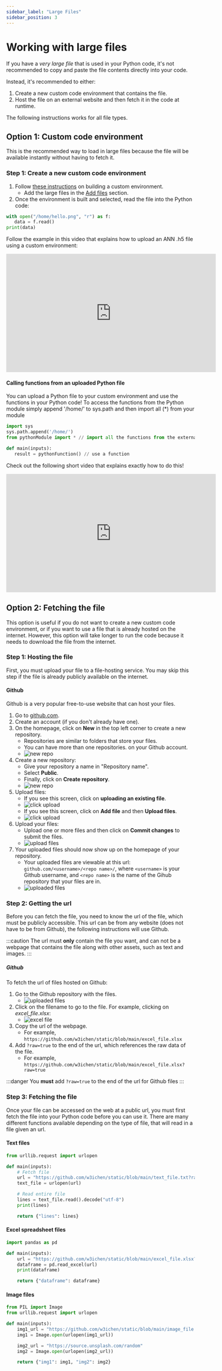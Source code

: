 ```yaml
---
sidebar_label: "Large Files"
sidebar_position: 3
---
```


# Working with large files

If you have a _very large file_ that is used in your Python code, it's not recommended to copy and paste the file contents directly into your code.

Instead, it's recommended to either:

1. Create a new custom code environment that contains the file.
2. Host the file on an external website and then fetch it in the code at runtime.

The following instructions works for all file types.

## Option 1: Custom code environment

This is the recommended way to load in large files because the file will be available instantly without having to fetch it.

### Step 1: Create a new custom code environment

1. Follow [these instructions](/code/environments) on building a custom environment.
   - Add the large files in the [Add files](/code/environments#step-4-add-files) section.
2. Once the environment is built and selected, read the file into the Python code:

```python
with open("/home/hello.png", "r") as f:
   data = f.read()
print(data)
```

Follow the example in this video that explains how to upload an ANN .h5 file using a custom environment:

<div style={{textAlign: 'center'}}>
<iframe width="560" height="315" src="https://www.youtube.com/embed/qpGAe80n4Io?si=0UnDCpg0uiDE1eE5&amp;start=158" title="YouTube video player" frameborder="0" allow="accelerometer; autoplay; clipboard-write; encrypted-media; gyroscope; picture-in-picture; web-share" allowfullscreen></iframe>
</div>

#### Calling functions from an uploaded Python file

You can upload a Python file to your custom environment and use the functions in your Python code!
To access the functions from the Python module simply append '/home/' to sys.path and then import all (*) from your module

```python
import sys
sys.path.append('/home/')
from pythonModule import * // import all the functions from the external Python file

def main(inputs):
   result = pythonFunction() // use a function
```

Check out the following short video that explains exactly how to do this!

<div style={{textAlign: 'center'}}>
<iframe width="560" height="315" src="https://www.youtube.com/embed/3oogJI3g3PM?si=pBZfMl1zrEEBMsVZ" title="YouTube video player" frameborder="0" allow="accelerometer; autoplay; clipboard-write; encrypted-media; gyroscope; picture-in-picture; web-share" allowfullscreen></iframe>
</div>

## Option 2: Fetching the file

This option is useful if you do not want to create a new custom code environment, or if you want to use a file that is already hosted on the internet. However, this option will take longer to run the code because it needs to download the file from the internet.

### Step 1: Hosting the file

First, you must upload your file to a file-hosting service. You may skip this step if the file is already publicly available on the internet.

#### Github

Github is a very popular free-to-use website that can host your files.

1. Go to [github.com](https://github.com).
2. Create an account (if you don't already have one).
3. On the homepage, click on **New** in the top left corner to create a new repository.
   - Repositories are similar to folders that store your files.
   - You can have more than one repositories. on your Github account.
   - ![new repo](/docs/files/new_repo.png)
4. Create a new repository:
   - Give your repository a name in "Repository name".
   - Select **Public**.
   - Finally, click on **Create repository**.
   - ![new repo](/docs/files/create_repo.png)
5. Upload files:
   - If you see this screen, click on **uploading an existing file**.
   - ![click upload](/docs/files/click_upload_1.png)
   - If you see this screen, click on **Add file** and then **Upload files**.
   - ![click upload](/docs/files/click_upload_2.png)
6. Upload your files:
   - Upload one or more files and then click on **Commit changes** to submit the files.
   - ![upload files](/docs/files/upload_files.png)
7. Your uploaded files should now show up on the homepage of your repository.
   - Your uploaded files are viewable at this url: `github.com/<username>/<repo name>/`, where `<username>` is your Github username, and `<repo name>` is the name of the Gihub repository that your files are in.
   - ![uploaded files](/docs/files/uploaded_files.png)

### Step 2: Getting the url

Before you can fetch the file, you need to know the url of the file, which must be publicly accessible.
This url can be from any website (does not have to be from Github), the following instructions will use Github.

:::caution
The url must **only** contain the file you want, and can not be a webpage that contains the file along with other assets, such as text and images.
:::

##### Github

To fetch the url of files hosted on Github:

1. Go to the Github repository with the files.
   - ![uploaded files](/docs/files/uploaded_files.png)
2. Click on the filename to go to the file. For example, clicking on _excel_file.xlsx_:
   - ![excel file](/docs/files/excel_file.png)
3. Copy the url of the webpage.
   - For example, `https://github.com/w3ichen/static/blob/main/excel_file.xlsx`
4. Add `?raw=true` to the end of the url, which references the raw data of the file.
   - For example, `https://github.com/w3ichen/static/blob/main/excel_file.xlsx?raw=true`

:::danger
You **must** add `?raw=true` to the end of the url for Github files
:::

### Step 3: Fetching the file

Once your file can be accessed on the web at a public url, you must first fetch the file into your Python code before you can use it.
There are many different functions available depending on the type of file, that will read in a file given an url.

#### Text files

```python
from urllib.request import urlopen

def main(inputs):
    # Fetch file
    url = "https://github.com/w3ichen/static/blob/main/text_file.txt?raw=true"
    text_file = urlopen(url)

    # Read entire file
    lines = text_file.read().decode("utf-8")
    print(lines)

    return {"lines": lines}
```

#### Excel spreadsheet files

```python
import pandas as pd

def main(inputs):
    url = "https://github.com/w3ichen/static/blob/main/excel_file.xlsx?raw=true"
    dataframe = pd.read_excel(url)
    print(dataframe)

    return {"dataframe": dataframe}
```

#### Image files

```python
from PIL import Image
from urllib.request import urlopen

def main(inputs):
    img1_url = "https://github.com/w3ichen/static/blob/main/image_file.jpg?raw=true"
    img1 = Image.open(urlopen(img1_url))

    img2_url = "https://source.unsplash.com/random"
    img2 = Image.open(urlopen(img2_url))

    return {"img1": img1, "img2": img2}
```
